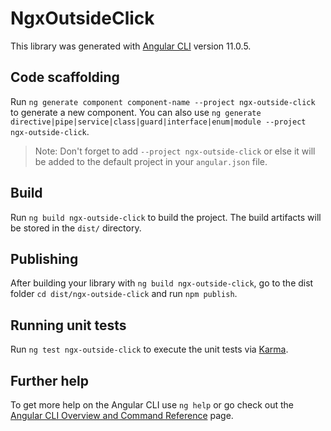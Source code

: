 # NgxOutsideClick

This library was generated with [Angular CLI](https://github.com/angular/angular-cli) version 11.0.5.

## Code scaffolding

Run `ng generate component component-name --project ngx-outside-click` to generate a new component. You can also use `ng generate directive|pipe|service|class|guard|interface|enum|module --project ngx-outside-click`.
> Note: Don't forget to add `--project ngx-outside-click` or else it will be added to the default project in your `angular.json` file. 

## Build

Run `ng build ngx-outside-click` to build the project. The build artifacts will be stored in the `dist/` directory.

## Publishing

After building your library with `ng build ngx-outside-click`, go to the dist folder `cd dist/ngx-outside-click` and run `npm publish`.

## Running unit tests

Run `ng test ngx-outside-click` to execute the unit tests via [Karma](https://karma-runner.github.io).

## Further help

To get more help on the Angular CLI use `ng help` or go check out the [Angular CLI Overview and Command Reference](https://angular.io/cli) page.
